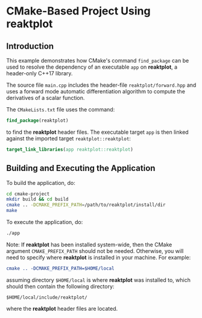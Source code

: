 
# CMake-Based Project Using reaktplot

## Introduction
This example demonstrates how CMake's command `find_package` can be used to
resolve the dependency of an executable `app` on **reaktplot**, a header-only
C++17 library.

The source file `main.cpp` includes the header-file `reaktplot/forward.hpp` and
uses a forward mode automatic differentiation algorithm to compute the derivatives of a scalar function.

The `CMakeLists.txt` file uses the command:

```cmake
find_package(reaktplot)
```

to find the **reaktplot** header files. The executable target `app` is then
linked against the imported target `reaktplot::reaktplot`:

```cmake
target_link_libraries(app reaktplot::reaktplot)
```

## Building and Executing the Application
To build the application, do:

```bash
cd cmake-project
mkdir build && cd build
cmake .. -DCMAKE_PREFIX_PATH=/path/to/reaktplot/install/dir
make
```

To execute the application, do:

```bash
./app
```

Note: If **reaktplot** has been installed system-wide, then the CMake argument
`CMAKE_PREFIX_PATH` should not be needed. Otherwise, you will need to specify
where **reaktplot** is installed in your machine. For example:

```cmake
cmake .. -DCMAKE_PREFIX_PATH=$HOME/local
```

assuming directory `$HOME/local` is where **reaktplot** was installed to, which should then contain the following directory:

```
$HOME/local/include/reaktplot/
```

where the **reaktplot** header files are located.
